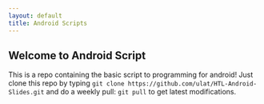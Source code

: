 ```yaml
---
layout: default
title: Android Scripts
---
```


## Welcome to Android Script

This is a repo containing the basic script to programming for android! Just clone this repo by typing `git clone https://github.com/ulat/HTL-Android-Slides.git` and do a weekly pull: `git pull` to get latest modifications.
